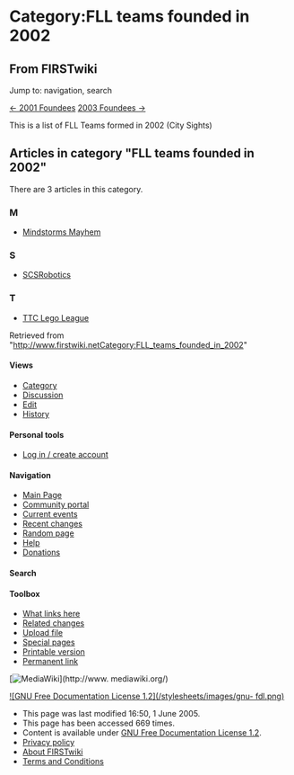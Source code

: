 # Category:FLL teams founded in 2002

## From FIRSTwiki

Jump to: navigation, search

[<- 2001 Foundees](Category:FLL_teams_founded_in_2001 "Category:FLL teams founded in 2001") [2003 Foundees ->](Category:FLL_teams_founded_in_2003 "Category:FLL teams
founded in 2003")

This is a list of FLL Teams formed in 2002 (City Sights)

## Articles in category "FLL teams founded in 2002"

There are 3 articles in this category.

### M

- [Mindstorms Mayhem](Mindstorms_Mayhem "Mindstorms Mayhem")

### S

- [SCSRobotics](SCSRobotics "SCSRobotics")

### T

- [TTC Lego League](TTC_Lego_League "TTC Lego League")

Retrieved from "<http://www.firstwiki.netCategory:FLL_teams_founded_in_2002>"

#### Views

- [Category](Category:FLL_teams_founded_in_2002)
- [Discussion](/index.php?title=Category_talk:FLL_teams_founded_in_2002&action=edit)
- [Edit](/index.php?title=Category:FLL_teams_founded_in_2002&action=edit)
- [History](/index.php?title=Category:FLL_teams_founded_in_2002&action=history)

#### Personal tools

- [Log in / create account](/index.php?title=Special:Userlogin&returnto=Category:FLL_teams_founded_in_2002)

[](Main_Page "Main Page")

#### Navigation

- [Main Page](Main_Page)
- [Community portal](FIRSTwiki:Community_portal)
- [Current events](Current_events)
- [Recent changes](Special:Recentchanges)
- [Random page](Special:Random)
- [Help](Help:Contents)
- [Donations](FIRSTwiki:Site_support)

#### Search

#### Toolbox

- [What links here](Special:Whatlinkshere/Category:FLL_teams_founded_in_2002)
- [Related changes](Special:Recentchangeslinked/Category:FLL_teams_founded_in_2002)
- [Upload file](Special:Upload)
- [Special pages](Special:Specialpages)
- [Printable version](/index.php?title=Category:FLL_teams_founded_in_2002&printable=yes)
- [Permanent link](/index.php?title=Category:FLL_teams_founded_in_2002&oldid=40428)

[![MediaWiki](/skins/common/images/poweredby_mediawiki_88x31.png)](http://www.
mediawiki.org/)

[![GNU Free Documentation License 1.2](/stylesheets/images/gnu-
fdl.png)](http://www.gnu.org/copyleft/fdl.html)

- This page was last modified 16:50, 1 June 2005.
- This page has been accessed 669 times.
- Content is available under [GNU Free Documentation License 1.2](http://www.gnu.org/copyleft/fdl.html "http://www.gnu.org/copyleft/fdl.html").
- [Privacy policy](FIRSTwiki:Privacy_policy "FIRSTwiki:Privacy policy")
- [About FIRSTwiki](FIRSTwiki:About "FIRSTwiki:About")
- [Terms and Conditions](FIRSTwiki:Terms_and_conditions "FIRSTwiki:Terms and conditions")
